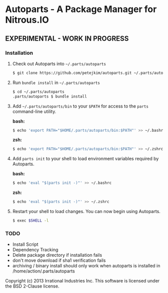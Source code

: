 Autoparts - A Package Manager for Nitrous.IO
============================================

## EXPERIMENTAL - WORK IN PROGRESS

### Installation

1. Check out Autoparts into `~/.parts/autoparts`

   ```sh
   $ git clone https://github.com/petejkim/autoparts.git ~/.parts/autoparts
   ```

2. Run `bundle install` in `~/.parts/autoparts`

    ```sh
    $ cd ~/.parts/autoparts
    .parts/autoparts $ bundle install
    ```

3. Add `~/.parts/autoparts/bin` to your `$PATH` for access to the
   `parts` command-line utility.

    **bash:**
    ```sh
    $ echo 'export PATH="$HOME/.parts/autoparts/bin:$PATH"' >> ~/.bashrc
    ```

    **zsh:**
    ```sh
    $ echo 'export PATH="$HOME/.parts/autoparts/bin:$PATH"' >> ~/.zshrc
    ```

4. Add `parts init` to your shell to load environment variables required
   by Autoparts.

    **bash:**
    ```sh
    $ echo 'eval "$(parts init -)"' >> ~/.bashrc
    ```

    **zsh:**
    ```sh
    $ echo 'eval "$(parts init -)"' >> ~/.zshrc
    ```

5. Restart your shell to load changes.
    You can now begin using Autoparts.

    ```sh
    $ exec $SHELL -l
    ```

### TODO

* Install Script
* Dependency Tracking
* Delete package directory if installation fails
* don't move download if sha1 verification fails
* archiving / binary install should only work when autoparts is
  installed in /home/action/.parts/autoparts

Copyright (c) 2013 Irrational Industries Inc.
This software is licensed under the BSD 2-Clause license.
